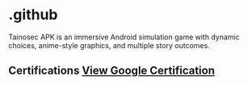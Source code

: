 # .github
Tainosec APK is an immersive Android simulation game with dynamic choices, anime-style graphics, and multiple story outcomes.
## Certifications [View Google Certification](googlead5a8186aeb438af.html)

